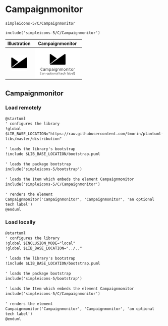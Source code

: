# Campaignmonitor


```text
simpleicons-5/C/Campaignmonitor
```

```text
include('simpleicons-5/C/Campaignmonitor')
```



| Illustration | Campaignmonitor |
| :---: | :---: |
| ![illustration for Illustration](../../simpleicons-5/C/Campaignmonitor.png) | ![illustration for Campaignmonitor](../../simpleicons-5/C/Campaignmonitor.Local.png) |




## Campaignmonitor

### Load remotely
```plantuml
@startuml
' configures the library
!global $LIB_BASE_LOCATION="https://raw.githubusercontent.com/tmorin/plantuml-libs/master/distribution"

' loads the library's bootstrap
!include $LIB_BASE_LOCATION/bootstrap.puml

' loads the package bootstrap
include('simpleicons-5/bootstrap')

' loads the Item which embeds the element Campaignmonitor
include('simpleicons-5/C/Campaignmonitor')

' renders the element
Campaignmonitor('Campaignmonitor', 'Campaignmonitor', 'an optional tech label')
@enduml
```

### Load locally
```plantuml
@startuml
' configures the library
!global $INCLUSION_MODE="local"
!global $LIB_BASE_LOCATION="../.."

' loads the library's bootstrap
!include $LIB_BASE_LOCATION/bootstrap.puml

' loads the package bootstrap
include('simpleicons-5/bootstrap')

' loads the Item which embeds the element Campaignmonitor
include('simpleicons-5/C/Campaignmonitor')

' renders the element
Campaignmonitor('Campaignmonitor', 'Campaignmonitor', 'an optional tech label')
@enduml
```

